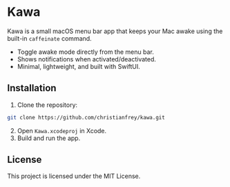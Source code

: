 # Kawa

Kawa is a small macOS menu bar app that keeps your Mac awake using the built-in `caffeinate` command.  

- Toggle awake mode directly from the menu bar.
- Shows notifications when activated/deactivated.
- Minimal, lightweight, and built with SwiftUI.

## Installation

1. Clone the repository:
```bash
git clone https://github.com/christianfrey/kawa.git
```

2. Open `Kawa.xcodeproj` in Xcode.
3. Build and run the app.

## License

This project is licensed under the MIT License.
